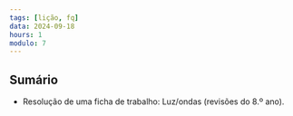```yaml
---
tags: [lição, fq]
data: 2024-09-18
hours: 1
modulo: 7
---
```


## Sumário
- Resolução de uma ficha de trabalho: Luz/ondas (revisões do 8.º ano).